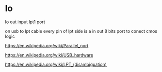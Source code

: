 # Io
Io out input lpt1 port

on usb to lpt cable every pin of lpt side is a in out 8 bits port to conect cmos logic

https://en.wikipedia.org/wiki/Parallel_port


https://en.wikipedia.org/wiki/USB_hardware

https://en.wikipedia.org/wiki/LPT_(disambiguation)




